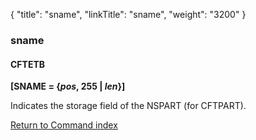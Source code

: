{
    "title": "sname",
    "linkTitle": "sname",
    "weight": "3200"
}<span id="sname"></span>

### sname

#### CFTETB

**\[SNAME = {*pos*, 255 | *len*}\]**

Indicates the storage field of the NSPART (for CFTPART).

[Return to Command index](../../)
